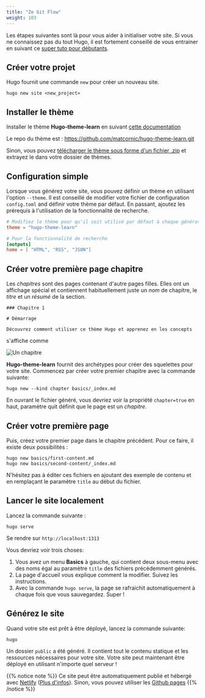 ```yaml
---
title: "Ze Git Flow"
weight: 103
---
```


Les étapes suivantes sont là pour vous aider à initialiser votre site. Si vous ne connaissez pas du tout Hugo, il est fortement conseillé de vous entrainer en suivant ce [super tuto pour débutants](https://gohugo.io/overview/quickstart/).

## Créer votre projet

Hugo fournit une commande `new` pour créer un nouveau site.

```
hugo new site <new_project>
```

## Installer le thème

Installer le thème **Hugo-theme-learn** en suivant [cette documentation](https://gohugo.io/themes/installing/)

Le repo du thème est : https://github.com/matcornic/hugo-theme-learn.git

Sinon, vous pouvez [télécharger le thème sous forme d'un fichier .zip](https://github.com/matcornic/hugo-theme-learn/archive/master.zip) et extrayez le dans votre dossier de thèmes.

## Configuration simple

Lorsque vous générez votre site, vous pouvez définir un thème en utilisant l'option `--theme`. Il est conseillé de modifier votre fichier de configuration `config.toml` and définir votre thème par défaut. En passant, ajoutez les prérequis à l'utilisation de la fonctionnalité de recherche.

```toml
# Modifiez le thème pour qu'il soit utilisé par défaut à chaque génération de site.
theme = "hugo-theme-learn"

# Pour la fonctionnalité de recherche
[outputs]
home = [ "HTML", "RSS", "JSON"]
```

## Créer votre première page chapitre

Les *chapitres* sont des pages contenant d'autre pages filles. Elles ont un affichage spécial et contiennent habituellement juste un _nom_ de chapitre, le _titre_ et un _résumé_ de la section.

```
### Chapitre 1

# Démarrage

Découvrez comment utiliser ce thème Hugo et apprenez en les concepts
```

s'affiche comme

![Un chapitre](/en/basics/installation/images/chapter.png?classes=shadow&width=60pc)

**Hugo-theme-learn** fournit des archétypes pour créer des squelettes pour votre site. Commencez par créer votre premier chapitre avec la commande suivante:

```
hugo new --kind chapter basics/_index.md
```

En ouvrant le fichier généré, vous devriez voir la propriété `chapter=true` en haut, paramètre quit définit que le page est un _chapitre_.

## Créer votre première page

Puis, créez votre premier page dans le chapitre précédent. Pour ce faire, il existe deux possibilités :

```
hugo new basics/first-content.md
hugo new basics/second-content/_index.md
```

N'hésitez pas à éditer ces fichiers en ajoutant des exemple de contenu et en remplaçant le paramètre `title` au début du fichier.

## Lancer le site localement

Lancez la commande suivante :

```
hugo serve
```

Se rendre sur `http://localhost:1313`

Vous devriez voir trois choses:

1. Vous avez un menu **Basics** à gauche, qui contient deux sous-menu avec des noms égal au paramètre `title` des fichiers précédemment générés.
2. La page d'accueil vous explique comment la modifier. Suivez les instructions.
3. Avec la commande `hugo serve`, la page se rafraichit automatiquement à chaque fois que vous sauvegardez. Super !

## Générez le site

Quand votre site est prêt à être déployé, lancez la commande suivante:

```
hugo
```

Un dossier `public` a été généré. Il contient tout le contenu statique et les ressources nécessaires pour votre site. Votre site peut maintenant être déployé en utilisant n'importe quel serveur !

{{% notice note %}}
Ce site peut être automatiquement publié et hébergé avec [Netlify](https://www.netlify.com/) ([Plus d'infos](https://www.netlify.com/blog/2015/07/30/hosting-hugo-on-netlifyinsanely-fast-deploys/)). Sinon, vous pouvez utiliser les [Github pages](https://gohugo.io/hosting-and-deployment/hosting-on-github/)
{{% /notice %}}
